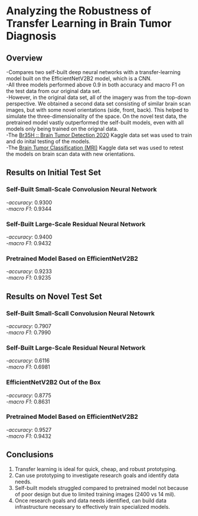 # Analyzing the Robustness of Transfer Learning in Brain Tumor Diagnosis

## Overview

-Compares two self-built deep neural networks with a transfer-learning model built on the EfficientNetV2B2 model, which is a CNN.    
-All three models performed above 0.9 in both accuracy and macro F1 on the test data from our original data set.  
-However, in the original data set, all of the imagery was from the top-down perspective. We obtained a second data set consisting of similar brain scan images, but with some novel orientations (side, front, back). This helped to simulate the three-dimensionality of the space. On the novel test data, the pretrained model vastly outperformed the self-built models, even with all models only being trained on the orignal data.  
-The [Br35H :: Brain Tumor Detection 2020](https://www.kaggle.com/datasets/ahmedhamada0/brain-tumor-detection) Kaggle data set was used to train and do inital testing of the models.  
-The [Brain Tumor Classification (MRI)](https://www.kaggle.com/datasets/sartajbhuvaji/brain-tumor-classification-mri?select=Training) Kaggle data set was used to retest the models on brain scan data with new orientations.

## Results on Initial Test Set

### Self-Built Small-Scale Convolusion Neural Network  
-*accuracy*: 0.9300  
-*macro F1*: 0.9344  

### Self-Built Large-Scale Residual Neural Network
-*accuracy*: 0.9400  
-*macro F1*: 0.9432  

### Pretrained Model Based on EfficientNetV2B2
-*accuracy*: 0.9233  
-*macro F1*: 0.9235  

## Results on Novel Test Set

### Self-Built Small-Scall Convolusion Neural Netowrk  
-*accuracy*: 0.7907  
-*macro F1*: 0.7990  

### Self-Built Large-Scale Residual Neural Network
-*accuracy*: 0.6116  
-*macro F1*: 0.6981  

### EfficientNetV2B2 Out of the Box
-*accuracy*: 0.8775  
-*macro F1*: 0.8631  

### Pretrained Model Based on EfficientNetV2B2
-*accuracy*: 0.9527  
-*macro F1*: 0.9432  

## Conclusions

1. Transfer learning is ideal for quick, cheap, and robust prototyping.  
2. Can use prototyping to investigate research goals and identify data needs.  
3. Self-built models struggled compared to pretrained model not because of poor design but due to limited training images (2400 vs 14 mil).  
4. Once research goals and data needs identified, can build data infrastructure necessary to effectively train specialized models.  
